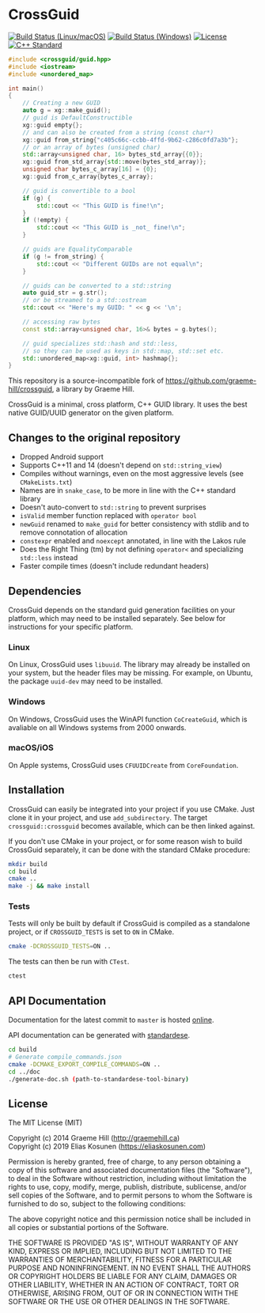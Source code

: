 # CrossGuid

[![Build Status (Linux/macOS)](https://travis-ci.com/eliaskosunen/crossguid.svg?branch=master)](https://travis-ci.com/eliaskosunen/crossguid)
[![Build Status (Windows)](https://ci.appveyor.com/api/projects/status/fntdbjhb2amffo69/branch/master?svg=true)](https://ci.appveyor.com/project/eliaskosunen/crossguid/branch/master)
[![License](https://img.shields.io/github/license/eliaskosunen/crossguid.svg)](https://github.com/eliaskosunen/crossguid/blob/master/LICENSE)
[![C++ Standard](https://img.shields.io/badge/C%2B%2B-11%2F14%2F17%2F20-blue.svg)](https://img.shields.io/badge/C%2B%2B-11%2F14%2F17%2F20-blue.svg)

```cpp
#include <crossguid/guid.hpp>
#include <iostream>
#include <unordered_map>

int main()
{
    // Creating a new GUID
    auto g = xg::make_guid();
    // guid is DefaultConstructible
    xg::guid empty{};
    // and can also be created from a string (const char*)
    xg::guid from_string{"c405c66c-ccbb-4ffd-9b62-c286c0fd7a3b"};
    // or an array of bytes (unsigned char)
    std::array<unsigned char, 16> bytes_std_array{{0}};
    xg::guid from_std_array{std::move(bytes_std_array)};
    unsigned char bytes_c_array[16] = {0};
    xg::guid from_c_array{bytes_c_array};

    // guid is convertible to a bool
    if (g) {
        std::cout << "This GUID is fine!\n";
    }
    if (!empty) {
        std::cout << "This GUID is _not_ fine!\n";
    }

    // guids are EqualityComparable
    if (g != from_string) {
        std::cout << "Different GUIDs are not equal\n";
    }

    // guids can be converted to a std::string
    auto guid_str = g.str();
    // or be streamed to a std::ostream
    std::cout << "Here's my GUID: " << g << '\n';

    // accessing raw bytes
    const std::array<unsigned char, 16>& bytes = g.bytes();

    // guid specializes std::hash and std::less,
    // so they can be used as keys in std::map, std::set etc.
    std::unordered_map<xg::guid, int> hashmap{};
}
```

This repository is a source-incompatible fork of https://github.com/graeme-hill/crossguid,
a library by Graeme Hill.

CrossGuid is a minimal, cross platform, C++ GUID library.
It uses the best native GUID/UUID generator on the given platform.

## Changes to the original repository

 * Dropped Android support
 * Supports C++11 and 14 (doesn't depend on `std::string_view`)
 * Compiles without warnings, even on the most aggressive levels (see `CMakeLists.txt`)
 * Names are in `snake_case`, to be more in line with the C++ standard library
 * Doesn't auto-convert to `std::string` to prevent surprises
 * `isValid` member function replaced with `operator bool`
 * `newGuid` renamed to `make_guid` for better consistency with stdlib and to remove connotation of allocation
 * `constexpr` enabled and `noexcept` annotated, in line with the Lakos rule
 * Does the Right Thing (tm) by not defining `operator<` and specializing `std::less` instead
 * Faster compile times (doesn't include redundant headers)

## Dependencies

CrossGuid depends on the standard guid generation facilities on your platform,
which may need to be installed separately. See below for instructions for your specific platform.

### Linux

On Linux, CrossGuid uses `libuuid`. The library may already be installed on your system, but the header files
may be missing. For example, on Ubuntu, the package `uuid-dev` may need to be installed.

### Windows

On Windows, CrossGuid uses the WinAPI function `CoCreateGuid`, which is avaliable on all Windows systems from 2000 onwards.

### macOS/iOS

On Apple systems, CrossGuid uses `CFUUIDCreate` from `CoreFoundation`.

## Installation

CrossGuid can easily be integrated into your project if you use CMake.
Just clone it in your project, and use `add_subdirectory`.
The target `crossguid::crossguid` becomes available, which can be then linked against.

If you don't use CMake in your project, or for some reason wish to build CrossGuid separately,
it can be done with the standard CMake procedure:

```sh
mkdir build
cd build
cmake ..
make -j && make install
```

### Tests

Tests will only be built by default if CrossGuid is compiled as a standalone project,
or if `CROSSGUID_TESTS` is set to `ON` in CMake.

```sh
cmake -DCROSSGUID_TESTS=ON ..
```

The tests can then be run with `CTest`.

```sh
ctest
```

## API Documentation

Documentation for the latest commit to `master` is hosted [online](http://docs.eliaskosunen.com/crossguid/doc_guid.html).

API documentation can be generated with [standardese](https://github.com/foonathan/standardese).

```sh
cd build
# Generate compile_commands.json
cmake -DCMAKE_EXPORT_COMPILE_COMMANDS=ON ..
cd ../doc
./generate-doc.sh (path-to-standardese-tool-binary)
```

## License

The MIT License (MIT)

Copyright (c) 2014 Graeme Hill (http://graemehill.ca)  
Copyright (c) 2019 Elias Kosunen (https://eliaskosunen.com)

Permission is hereby granted, free of charge, to any person obtaining a copy
of this software and associated documentation files (the "Software"), to deal
in the Software without restriction, including without limitation the rights
to use, copy, modify, merge, publish, distribute, sublicense, and/or sell
copies of the Software, and to permit persons to whom the Software is
furnished to do so, subject to the following conditions:

The above copyright notice and this permission notice shall be included in
all copies or substantial portions of the Software.

THE SOFTWARE IS PROVIDED "AS IS", WITHOUT WARRANTY OF ANY KIND, EXPRESS OR
IMPLIED, INCLUDING BUT NOT LIMITED TO THE WARRANTIES OF MERCHANTABILITY,
FITNESS FOR A PARTICULAR PURPOSE AND NONINFRINGEMENT. IN NO EVENT SHALL THE
AUTHORS OR COPYRIGHT HOLDERS BE LIABLE FOR ANY CLAIM, DAMAGES OR OTHER
LIABILITY, WHETHER IN AN ACTION OF CONTRACT, TORT OR OTHERWISE, ARISING FROM,
OUT OF OR IN CONNECTION WITH THE SOFTWARE OR THE USE OR OTHER DEALINGS IN
THE SOFTWARE.
